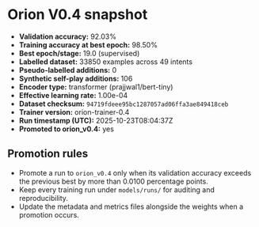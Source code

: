 # Orion V0.4 snapshot

- **Validation accuracy:** 92.03%
- **Training accuracy at best epoch:** 98.50%
- **Best epoch/stage:** 19.0 (supervised)
- **Labelled dataset:** 33850 examples across 49 intents
- **Pseudo-labelled additions:** 0
- **Synthetic self-play additions:** 106
- **Encoder type:** transformer (prajjwal1/bert-tiny)
- **Effective learning rate:** 1.00e-04
- **Dataset checksum:** `94719fdeee95bc1287057ad06ffa3ae849418ceb`
- **Trainer version:** orion-trainer-0.4
- **Run timestamp (UTC):** 2025-10-23T08:04:37Z
- **Promoted to orion_v0.4:** yes

## Promotion rules
- Promote a run to `orion_v0.4` only when its validation accuracy exceeds the previous best by more than 0.0100 percentage points.
- Keep every training run under `models/runs/` for auditing and reproducibility.
- Update the metadata and metrics files alongside the weights when a promotion occurs.